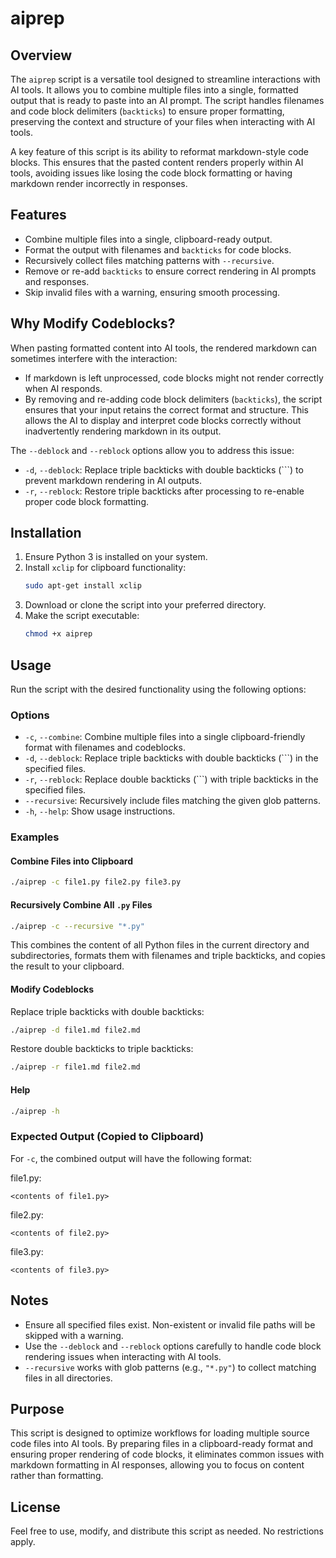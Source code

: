 # aiprep

## Overview

The `aiprep` script is a versatile tool designed to streamline interactions with AI tools. It allows you to combine multiple files into a single, formatted output that is ready to paste into an AI prompt. The script handles filenames and code block delimiters (``backticks``) to ensure proper formatting, preserving the context and structure of your files when interacting with AI tools.

A key feature of this script is its ability to reformat markdown-style code blocks. This ensures that the pasted content renders properly within AI tools, avoiding issues like losing the code block formatting or having markdown render incorrectly in responses.

## Features

- Combine multiple files into a single, clipboard-ready output.
- Format the output with filenames and ``backticks`` for code blocks.
- Recursively collect files matching patterns with `--recursive`.
- Remove or re-add ``backticks`` to ensure correct rendering in AI prompts and responses.
- Skip invalid files with a warning, ensuring smooth processing.

## Why Modify Codeblocks?

When pasting formatted content into AI tools, the rendered markdown can sometimes interfere with the interaction:
- If markdown is left unprocessed, code blocks might not render correctly when AI responds.
- By removing and re-adding code block delimiters (``backticks``), the script ensures that your input retains the correct format and structure. This allows the AI to display and interpret code blocks correctly without inadvertently rendering markdown in its output.

The `--deblock` and `--reblock` options allow you to address this issue:
- `-d`, `--deblock`: Replace triple backticks with double backticks (```) to prevent markdown rendering in AI outputs.
- `-r`, `--reblock`: Restore triple backticks after processing to re-enable proper code block formatting.

## Installation

1. Ensure Python 3 is installed on your system.
2. Install `xclip` for clipboard functionality:
   ```bash
   sudo apt-get install xclip
   ```
3. Download or clone the script into your preferred directory.
4. Make the script executable:
   ```bash
   chmod +x aiprep
   ```

## Usage

Run the script with the desired functionality using the following options:

### Options
- `-c`, `--combine`: Combine multiple files into a single clipboard-friendly format with filenames and codeblocks.
- `-d`, `--deblock`: Replace triple backticks with double backticks (```) in the specified files.
- `-r`, `--reblock`: Replace double backticks (```) with triple backticks in the specified files.
- `--recursive`: Recursively include files matching the given glob patterns.
- `-h`, `--help`: Show usage instructions.

### Examples

#### Combine Files into Clipboard
```bash
./aiprep -c file1.py file2.py file3.py
```

#### Recursively Combine All ```.py``` Files
```bash
./aiprep -c --recursive "*.py"
```

This combines the content of all Python files in the current directory and subdirectories, formats them with filenames and triple backticks, and copies the result to your clipboard.

#### Modify Codeblocks
Replace triple backticks with double backticks:
```bash
./aiprep -d file1.md file2.md
```

Restore double backticks to triple backticks:
```bash
./aiprep -r file1.md file2.md
```

#### Help
```bash
./aiprep -h
```

### Expected Output (Copied to Clipboard)

For `-c`, the combined output will have the following format:

file1.py:
```text
<contents of file1.py>
```

file2.py:
```text
<contents of file2.py>
```

file3.py:
```text
<contents of file3.py>
```


## Notes

- Ensure all specified files exist. Non-existent or invalid file paths will be skipped with a warning.
- Use the `--deblock` and `--reblock` options carefully to handle code block rendering issues when interacting with AI tools.
- `--recursive` works with glob patterns (e.g., `"*.py"`) to collect matching files in all directories.

## Purpose

This script is designed to optimize workflows for loading multiple source code files into AI tools. By preparing files in a clipboard-ready format and ensuring proper rendering of code blocks, it eliminates common issues with markdown formatting in AI responses, allowing you to focus on content rather than formatting.

## License

Feel free to use, modify, and distribute this script as needed. No restrictions apply.
